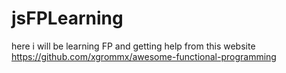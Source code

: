 # jsFPLearning
here i will be learning FP 
and getting help from this website 
https://github.com/xgrommx/awesome-functional-programming
